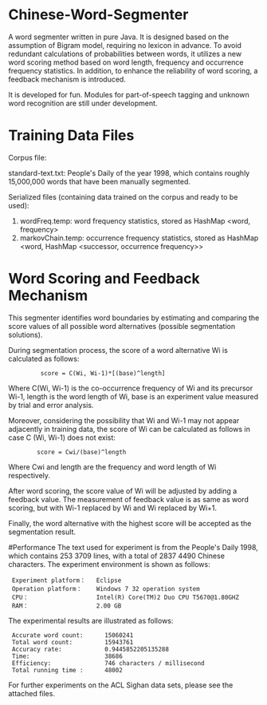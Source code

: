 # Chinese-Word-Segmenter

A word segmenter written in pure Java. It is designed based on the assumption of Bigram model, requiring no lexicon in advance. To avoid redundant calculations of probabilities between words, it utilizes a new word scoring method based on word length, frequency and occurrence frequency statistics. In addition, to enhance the reliability of word scoring, a feedback mechanism is introduced. 

It is developed for fun.
Modules for part-of-speech tagging and unknown word recognition are still under development.

# Training Data Files
Corpus file:

standard-text.txt: People's Daily of the year 1998, which contains roughly 15,000,000 words that have been manually segmented.

Serialized files (containing data trained on the corpus and ready to be used):

1. wordFreq.temp: word frequency statistics, stored as HashMap \<word, frequency>
2. markovChain.temp: occurrence frequency statistics, stored as HashMap \<word, HashMap \<successor, occurrence frequency>>

# Word Scoring and Feedback Mechanism
This segmenter identifies word boundaries by estimating and comparing the score values of all possible word alternatives (possible segmentation solutions).

During segmentation process, the score of a word alternative Wi is calculated as follows:

             score = C(Wi, Wi-1)*[(base)^length]

Where C(Wi, Wi-1) is the co-occurrence frequency of Wi and its precursor Wi-1, length is the word length of Wi, base is an experiment value measured by trial and error analysis.

Moreover, considering the possibility that Wi and Wi-1 may not appear adjacently in training data, the score of Wi can be calculated as follows in case C (Wi, Wi-1) does not exist:

            score = Cwi/(base)^length

Where Cwi and length are the frequency and word length of Wi respectively.

After word scoring, the score value of Wi will be adjusted by adding a feedback value.
The measurement of feedback value is as same as word scoring, but with Wi-1 replaced by Wi and Wi replaced by Wi+1.

Finally, the word alternative with the highest score will be accepted as the segmentation result.

#Performance
The text used for experiment is from the People's Daily 1998, which contains 253 3709 lines, with a total of 2837 4490 Chinese characters. The experiment environment is shown as follows:

     Experiment platform：   Eclipse 
     Operation platform：    Windows 7 32 operation system 
     CPU：                   Intel(R) Core(TM)2 Duo CPU T5670@1.80GHZ 
     RAM：                   2.00 GB 

 The experimental results are illustrated as follows:	
 
     Accurate word count:      15060241  
     Total word count:         15943761
     Accuracy rate:            0.9445852205135288
     Time:                     38686
     Efficiency:               746 characters / millisecond
     Total running time :      48002

For further experiments on the ACL Sighan data sets, please see the attached files.
